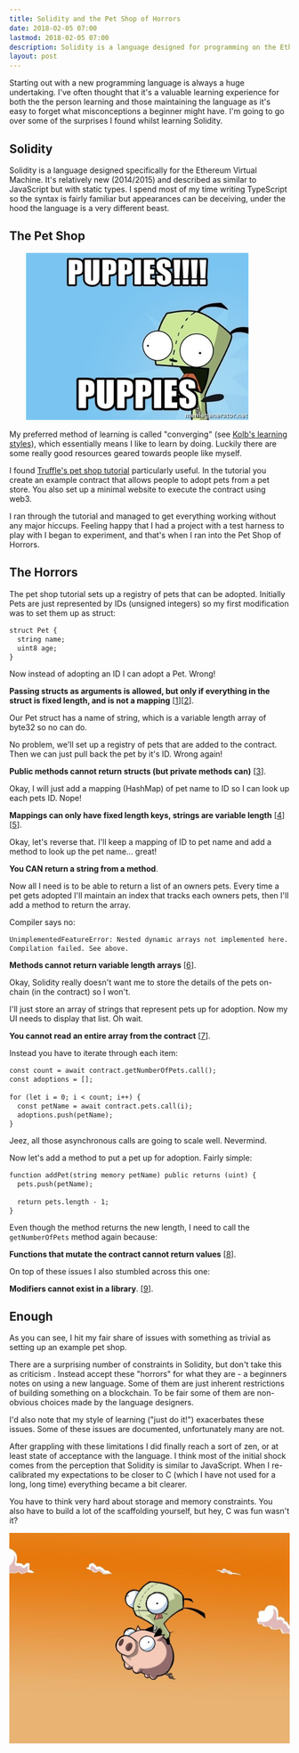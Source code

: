 ```yaml
---
title: Solidity and the Pet Shop of Horrors
date: 2018-02-05 07:00
lastmod: 2018-02-05 07:00
description: Solidity is a language designed for programming on the Ethereum blockchain. Unfortunately it contains a number of rough edges, let me introduce you to the pet shop of horrors...
layout: post
---
```


Starting out with a new programming language is always a huge undertaking. I've often thought that it's a valuable learning experience for both the the person learning and those maintaining the language as it's easy to forget what misconceptions a beginner might have. I'm going to go over some of the surprises I found whilst learning Solidity. 

## Solidity

Solidity is a language designed specifically for the Ethereum Virtual Machine. It's relatively new (2014/2015) and described as similar to JavaScript but with static types. I spend most of my time writing TypeScript so the syntax is fairly familiar but appearances can be deceiving, under the hood the language is a very different beast. 

## The Pet Shop

<div class="pull-right" markdown="1" style="width: 400px; margin: 10px 15px 0 30px">

![puppies](/asset/img/solidity/puppies-puppies.jpg)

</div>

My preferred method of learning is called "converging" (see [Kolb's learning styles](https://www.businessballs.com/self-awareness/kolbs-learning-styles-64/)), which essentially means I like to learn by doing. Luckily there are some really good resources geared towards people like myself. 

I found [Truffle's pet shop tutorial](http://truffleframework.com/tutorials/pet-shop) particularly useful. In the tutorial you create an example contract that allows people to adopt pets from a pet store. You also set up a minimal website to execute the contract using web3.

I ran through the tutorial and managed to get everything working without any major hiccups. Feeling happy that I had a project with a test harness to play with I began to experiment, and that's when I ran into the Pet Shop of Horrors. 


## The Horrors

The pet shop tutorial sets up a registry of pets that can be adopted. Initially Pets are just represented by IDs (unsigned integers) so my first modification was to set them up as struct:

```
struct Pet {
  string name;
  uint8 age;
}
```

Now instead of adopting an ID I can adopt a Pet. Wrong! 

**Passing structs as arguments is allowed, but only if everything in the struct is fixed length, and is not a mapping** [[1](https://ethereum.stackexchange.com/questions/3681/how-to-interact-with-the-contract-with-more-complex-argumentssort-of-a-string-o)][[2](https://forum.ethereum.org/discussion/2417/structs-as-function-parameters)].

Our Pet struct has a name of string, which is a variable length array of byte32 so no can do.

No problem, we'll set up a registry of pets that are added to the contract. Then we can just pull back the pet by it's ID. Wrong again! 

**Public methods cannot return structs (but private methods can)** [[3](https://ethereum.stackexchange.com/questions/7317/how-can-i-return-struct-when-function-is-called)].

Okay, I will just add a mapping (HashMap) of pet name to ID so I can look up each pets ID. Nope!

**Mappings can only have fixed length keys, strings are variable length** [[4](https://ethereum.stackexchange.com/questions/15828/using-strings-as-indices-in-solidity)][[5](https://github.com/ethereum/solidity/issues/1550)].

Okay, let's reverse that. I'll keep a mapping of ID to pet name and add a method to look up the pet name... great!

**You CAN return a string from a method**.

Now all I need is to be able to return a list of an owners pets. Every time a pet gets adopted I'll maintain an index that tracks each owners pets, then I'll add a method to return the array.

Compiler says no:

```
UnimplementedFeatureError: Nested dynamic arrays not implemented here.
Compilation failed. See above.
```

**Methods cannot return variable length arrays** [[6](https://ethereum.stackexchange.com/questions/17312/solidity-can-you-return-dynamic-arrays-in-a-function)].

Okay, Solidity really doesn't want me to store the details of the pets on-chain (in the contract) so I won't. 

I'll just store an array of strings that represent pets up for adoption. Now my UI needs to display that list. Oh wait.

**You cannot read an entire array from the contract** [[7](https://ethereum.stackexchange.com/questions/3114/calling-public-array-of-structs-using-web3)].

Instead you have to iterate through each item:

```
const count = await contract.getNumberOfPets.call();
const adoptions = [];
    
for (let i = 0; i < count; i++) {
  const petName = await contract.pets.call(i);
  adoptions.push(petName);
}
```

Jeez, all those asynchronous calls are going to scale well. Nevermind. 

Now let's add a method to put a pet up for adoption. Fairly simple:

```
function addPet(string memory petName) public returns (uint) {
  pets.push(petName);
 
  return pets.length - 1;
}
```

Even though the method returns the new length, I need to call the `getNumberOfPets` method again because:

**Functions that mutate the contract cannot return values** [[8](https://ethereum.stackexchange.com/questions/3285/how-to-get-return-values-when-function-with-argument-is-called)].

On top of these issues I also stumbled across this one:

**Modifiers cannot exist in a library**. [[9](https://github.com/ethereum/solidity/issues/2467)].

## Enough

As you can see, I hit my fair share of issues with something as trivial as setting up an example pet shop. 

There are a surprising number of constraints in Solidity, but don't take this as criticism . Instead accept these "horrors" for what they are - a beginners notes on using a new language. Some of them are just inherent restrictions of building something on a blockchain. To be fair some of them are non-obvious choices made by the language designers. 

I'd also note that my style of learning ("just do it!") exacerbates these issues. Some of these issues are documented, unfortunately many are not. 

After grappling with these limitations I did finally reach a sort of zen, or at least state of acceptance with the language. I think most of the initial shock comes from the perception that Solidity is similar to JavaScript. When I re-calibrated my expectations to be closer to C (which I have not used for a long, long time) everything became a bit clearer. 

You have to think very hard about storage and memory constraints. You also have to build a lot of the scaffolding yourself, but hey, C was fun wasn't it?

![flying-pig](/asset/img/solidity/flying-pig.jpg)
